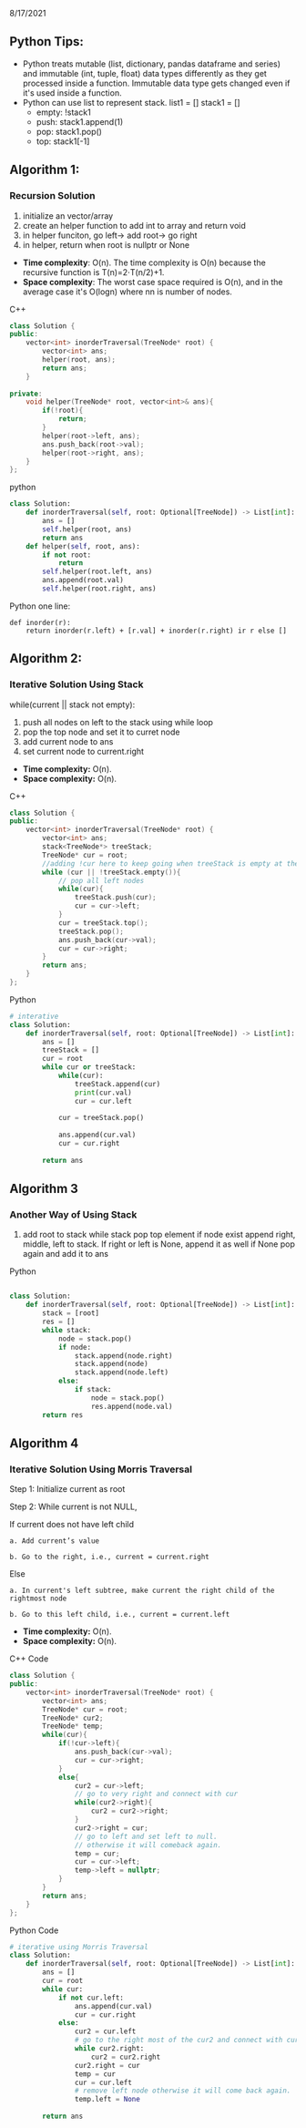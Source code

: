 8/17/2021
## Python Tips:
- Python treats mutable (list, dictionary, pandas dataframe and series) and immutable (int, tuple, float) data types differently as they get processed inside a function. Immutable data type gets changed even if it's used inside a function.
- Python can use list to represent stack. list1 = [] stack1 = []
  - empty: !stack1
  - push: stack1.append(1)
  - pop: stack1.pop()
  - top: stack1[-1]


## Algorithm 1:
### Recursion Solution
1. initialize an vector/array
2. create an helper function to add int to array and return void
3. in helper funciton, go left-> add root-> go right
4. in helper, return when root is nullptr or None

- **Time complexity**: O(n). The time complexity is O(n) because the recursive function is T(n)=2⋅T(n/2)+1.
- **Space complexity**: The worst case space required is O(n), and in the average case it's O(logn) where nn is number of nodes.

C++
```c++
class Solution {
public:
    vector<int> inorderTraversal(TreeNode* root) {
        vector<int> ans;
        helper(root, ans);
        return ans;
    }
    
private:
    void helper(TreeNode* root, vector<int>& ans){
        if(!root){
            return;
        }
        helper(root->left, ans);
        ans.push_back(root->val);
        helper(root->right, ans);
    }
};
```
python
```python
class Solution:
    def inorderTraversal(self, root: Optional[TreeNode]) -> List[int]:
        ans = []
        self.helper(root, ans)
        return ans
    def helper(self, root, ans):
        if not root:
            return
        self.helper(root.left, ans)
        ans.append(root.val)
        self.helper(root.right, ans)
```

Python one line:

```
def inorder(r):
    return inorder(r.left) + [r.val] + inorder(r.right) ir r else []
```
## Algorithm 2:
### Iterative Solution Using Stack
while(current || stack not empty):
1. push all nodes on left to the stack using while loop
2. pop the top node and set it to curret node
3. add current node to ans
4. set current node to current.right

- **Time complexity:** O(n). 
- **Space complexity:** O(n).


C++
``` c++
class Solution {
public:
    vector<int> inorderTraversal(TreeNode* root) {
        vector<int> ans;
        stack<TreeNode*> treeStack;
        TreeNode* cur = root;
        //adding !cur here to keep going when treeStack is empty at the begining
        while (cur || !treeStack.empty()){
            // pop all left nodes 
            while(cur){
                treeStack.push(cur);
                cur = cur->left;
            }
            cur = treeStack.top();
            treeStack.pop();
            ans.push_back(cur->val);
            cur = cur->right;
        }
        return ans;
    }
};
```

Python
```python
# interative 
class Solution:
    def inorderTraversal(self, root: Optional[TreeNode]) -> List[int]:
        ans = []
        treeStack = []
        cur = root
        while cur or treeStack:
            while(cur):
                treeStack.append(cur)
                print(cur.val)
                cur = cur.left
    
            cur = treeStack.pop()
            
            ans.append(cur.val)
            cur = cur.right
        
        return ans
```

## Algorithm 3
### Another Way of Using Stack
1. add root to stack
while stack
  pop top element
  if node exist 
    append right, middle, left to stack. If right or left is None, append it as well
  if None
    pop again and add it to ans

Python 
```python

class Solution:
    def inorderTraversal(self, root: Optional[TreeNode]) -> List[int]:
        stack = [root]
        res = []
        while stack:
            node = stack.pop()
            if node:
                stack.append(node.right)
                stack.append(node)
                stack.append(node.left)
            else:
                if stack:
                    node = stack.pop()
                    res.append(node.val)
        return res
```


## Algorithm 4
### Iterative Solution Using Morris Traversal

Step 1: Initialize current as root

Step 2: While current is not NULL,

If current does not have left child

    a. Add current’s value

    b. Go to the right, i.e., current = current.right

Else

    a. In current's left subtree, make current the right child of the rightmost node

    b. Go to this left child, i.e., current = current.left
    
- **Time complexity:** O(n).
- **Space complexity:** O(n).


C++ Code
``` c++
class Solution {
public:
    vector<int> inorderTraversal(TreeNode* root) {
        vector<int> ans;
        TreeNode* cur = root;
        TreeNode* cur2;
        TreeNode* temp;
        while(cur){
            if(!cur->left){
                ans.push_back(cur->val);
                cur = cur->right;
            }
            else{
                cur2 = cur->left;
                // go to very right and connect with cur
                while(cur2->right){
                    cur2 = cur2->right;
                }
                cur2->right = cur;
                // go to left and set left to null.
                // otherwise it will comeback again.
                temp = cur;
                cur = cur->left;
                temp->left = nullptr;
            }
        }
        return ans;
    }
};
```

Python Code
``` python
# iterative using Morris Traversal
class Solution:
    def inorderTraversal(self, root: Optional[TreeNode]) -> List[int]:
        ans = []
        cur = root
        while cur:
            if not cur.left:
                ans.append(cur.val)
                cur = cur.right
            else:
                cur2 = cur.left
                # go to the right most of the cur2 and connect with cur
                while cur2.right:
                    cur2 = cur2.right
                cur2.right = cur
                temp = cur
                cur = cur.left
                # remove left node otherwise it will come back again. 
                temp.left = None
        
        return ans
```


